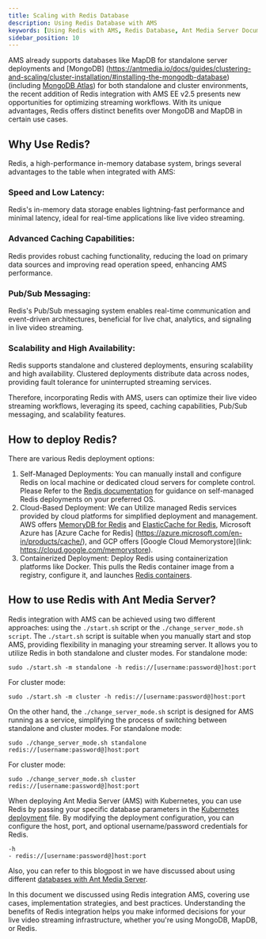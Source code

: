 ```yaml
---
title: Scaling with Redis Database
description: Using Redis Database with AMS
keywords: [Using Redis with AMS, Redis Database, Ant Media Server Documentation, Ant Media Server Tutorials]
sidebar_position: 10
---
```


AMS already supports databases like MapDB for standalone server deployments and [MongoDB] (https://antmedia.io/docs/guides/clustering-and-scaling/cluster-installation/#installing-the-mongodb-database)(including [MongoDB Atlas](https://antmedia.io/docs/guides/clustering-and-scaling/scaling-with-mongodb-atlas/)) for both standalone and cluster environments, the recent addition of Redis integration with AMS EE v2.5 presents new opportunities for optimizing streaming workflows. With its unique advantages, Redis offers distinct benefits over MongoDB and MapDB in certain use cases.

## Why Use Redis?
Redis, a high-performance in-memory database system, brings several advantages to the table when integrated with AMS:
### Speed and Low Latency:
Redis's in-memory data storage enables lightning-fast performance and minimal latency, ideal for real-time applications like live video streaming.
### Advanced Caching Capabilities:
Redis provides robust caching functionality, reducing the load on primary data sources and improving read operation speed, enhancing AMS performance.
### Pub/Sub Messaging:
Redis's Pub/Sub messaging system enables real-time communication and event-driven architectures, beneficial for live chat, analytics, and signaling in live video streaming.
### Scalability and High Availability:
Redis supports standalone and clustered deployments, ensuring scalability and high availability. Clustered deployments distribute data across nodes, providing fault tolerance for uninterrupted streaming services.

Therefore, incorporating Redis with AMS, users can optimize their live video streaming workflows, leveraging its speed, caching capabilities, Pub/Sub messaging, and scalability features.

## How to deploy Redis?
There are various Redis deployment options:
1. Self-Managed Deployments:
You can manually install and configure Redis on local machine or dedicated cloud servers for complete control. Please Refer to the [Redis documentation](https://redis.io/docs/getting-started/) for guidance on self-managed Redis deployments on your preferred OS.
2. Cloud-Based Deployment:
We can Utilize managed Redis services provided by cloud platforms for simplified deployment and management. AWS offers [MemoryDB for Redis](https://aws.amazon.com/memorydb/) and [ElasticCache for Redis](https://aws.amazon.com/elasticache/redis/), Microsoft Azure has [Azure Cache for Redis] (https://azure.microsoft.com/en-in/products/cache/), and GCP offers [Google Cloud Memorystore](link: https://cloud.google.com/memorystore).
3. Containerized Deployment:
Deploy Redis using containerization platforms like Docker. This pulls the Redis container image from a registry, configure it, and launches [Redis containers](https://redis.io/download/#redis-downloads).

## How to use Redis with Ant Media Server?
 Redis integration with AMS can be achieved using two different approaches: using the `./start.sh` script or the `./change_server_mode.sh script`.
The `./start.sh` script is suitable when you manually start and stop AMS, providing flexibility in managing your streaming server. It allows you to utilize Redis in both standalone and cluster modes.
For standalone mode:
```
sudo ./start.sh -m standalone -h redis://[username:password@]host:port
```
For cluster mode:
```
sudo ./start.sh -m cluster -h redis://[username:password@]host:port
```
On the other hand, the `./change_server_mode.sh` script is designed for AMS running as a service, simplifying the process of switching between standalone and cluster modes.
For standalone mode:
```
sudo ./change_server_mode.sh standalone redis://[username:password@]host:port
```
For cluster mode:
```
sudo ./change_server_mode.sh cluster redis://[username:password@]host:port
```

When deploying Ant Media Server (AMS) with Kubernetes, you can use Redis by passing your specific database parameters in the [Kubernetes deployment](https://github.com/ant-media/Scripts/blob/master/kubernetes/ams-k8s-deployment-origin.yaml#L46) file. By modifying the deployment configuration, you can configure the host, port, and optional username/password credentials for Redis.
```
-h
- redis://[username:password@]host:port
```

Also, you can refer to this blogpost in we have discussed about using different [databases with Ant Media Server](https://antmedia.io/databases-supported-by-ant-media-server/).

In this document we discussed using Redis integration AMS, covering use cases, implementation strategies, and best practices. Understanding the benefits of Redis integration helps you make informed decisions for your live video streaming infrastructure, whether you're using MongoDB, MapDB, or Redis.